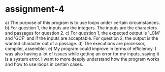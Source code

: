 # assignment-4
a) The purpose of this program is to use loops under certain circumstances.
b) For question 1, the inputs are the integers. The inputs are the characters and passages for question 2. 
c) For question 1, the expected output is 'LCM' and 'GCF' and if the inputs are acceptable. For question 2, the output is the wanted character out of a passage. 
d) The executions are processor, compiler, assembler.
e) My program could improve in terms of efficiency. I was also having a lot of issues while getting an error for my inputs, saying it is a system error. I want to more deeply understand how the program works and how to use loops in certain cases. 
